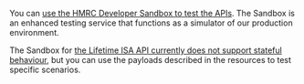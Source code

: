 <p>You can <a href="https://www-externaltest.tax.service.gov.uk/api-documentation/docs/sandbox/introduction">use the HMRC Developer Sandbox to test the APIs</a>. The Sandbox is an enhanced testing service that functions as a simulator of our production environment.</p>
<p>The Sandbox for <a href="https://www-externaltest.tax.service.gov.uk/api-documentation/docs/sandbox/stateful-behaviour">the Lifetime ISA API currently does not support stateful behaviour</a>, but you can use the payloads described in the resources to test specific scenarios.</p> 
